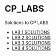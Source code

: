 # CP_LABS
Solutions to CP LABS

* [LAB 1 SOLUTIONS](lab_1/README.md)
* [LAB 2 SOLUTIONS](lab_2/README.md)
* [LAB 3 SOLUTIONS](lab_3/README.md)
* [LAB 4 SOLUTIONS](lab_4/README.md)
